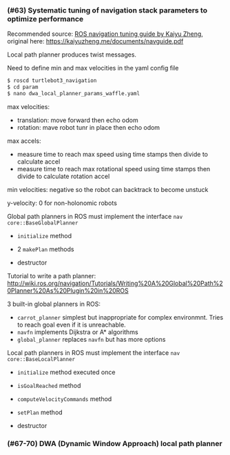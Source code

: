 ### (#63) Systematic tuning of navigation stack parameters to optimize performance

Recommended source: [ROS navigation tuning guide by Kaiyu Zheng](./course-materials/063-navguide.pdf), original here: https://kaiyuzheng.me/documents/navguide.pdf

Local path planner produces twist messages. 

Need to define min and max velocities in the yaml config file

```bash
$ roscd turtlebot3_navigation
$ cd param
$ nano dwa_local_planner_params_waffle.yaml
```

max velocities: 

- translation: move forward then echo odom
- rotation: mave robot tunr in place then echo odom

max accels:

* measure time to reach max speed using time stamps then divide to calculate accel
* measure time to reach max rotational speed using time stamps then divide to calculate rotation accel

min velocities: negative so the robot can backtrack to become unstuck

y-velocity: 0 for non-holonomic robots

Global path planners in ROS must implement the interface `nav core::BaseGlobalPlanner `

* `initialize` method

* 2 `makePlan` methods

* destructor

Tutorial to write a path planner: http://wiki.ros.org/navigation/Tutorials/Writing%20A%20Global%20Path%20Planner%20As%20Plugin%20in%20ROS

3 built-in global planners in ROS:

* `carrot_planner` simplest but inappropriate for complex environmnt. Tries to reach goal even if it is unreachable.
* `navfn` implements Dijkstra or A* algorithms
* `global_planner` replaces `navfn` but has more options

Local path planners in ROS must implement the interface `nav core::BaseLocalPlanner `

* `initialize` method executed once

* `isGoalReached` method

* `computeVelocityCommands` method

* `setPlan` method

* destructor 

### (#67-70) DWA (Dynamic Window Approach) local path planner

